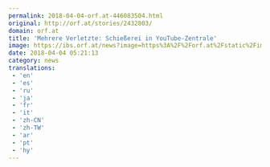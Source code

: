 ```yaml
---
permalink: 2018-04-04-orf.at-446083504.html
original: http://orf.at/stories/2432803/
domain: orf.at
title: 'Mehrere Verletzte: Schießerei in YouTube-Zentrale'
image: https://ibs.orf.at/news?image=https%3A%2F%2Forf.at%2Fstatic%2Fimages%2Fsite%2Fnews%2F20180414%2Fyoutube_schiesserei_pure_afp.4811520.jpg
date: 2018-04-04 05:21:13
category: news
translations: 
 - 'en'
 - 'es'
 - 'ru'
 - 'ja'
 - 'fr'
 - 'it'
 - 'zh-CN'
 - 'zh-TW'
 - 'ar'
 - 'pt'
 - 'hy'
---
```



